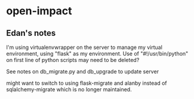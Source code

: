 open-impact
===========


  

Edan's notes
---

I'm using virtualenvwrapper on the server to manage my virtual environment, using "flask" as my environment. Use of "#!/usr/bin/python" on first line of python scripts may need to be deleted?

See notes on db_migrate.py and db_upgrade to update server

might want to switch to using flask-migrate and alanby instead of sqlalchemy-migrate which is no longer maintained.